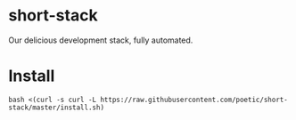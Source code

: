 # short-stack
Our delicious development stack, fully automated.

# Install
`bash <(curl -s curl -L https://raw.githubusercontent.com/poetic/short-stack/master/install.sh)`
